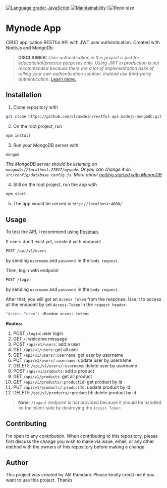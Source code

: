 [![Language grade: JavaScript](https://img.shields.io/lgtm/grade/javascript/g/alramdein/restful-api-nodejs-mongodb.svg?logo=lgtm&logoWidth=18)](https://lgtm.com/projects/g/alramdein/restful-api-nodejs-mongodb/context:javascript)
[![Maintainability](https://api.codeclimate.com/v1/badges/cd9567d43c95cad5bfda/maintainability)](https://codeclimate.com/github/alramdein/restful-api-nodejs-mongodb/maintainability)
[![Repo size](https://img.shields.io/github/repo-size/alramdein/restful-api-nodejs-mongodb)

# Mynode App

CRUD application RESTful API with JWT user authentication. Created with NodeJs and MongoDb.
> **DISCLAIMER:**</span> *User authentication in this project is just for educational/practice purposes only. Using JWT in production is not recommended because there are a lot of implementation risks of rolling your own authentication solution. Instead use third-party authentication.* [Learn more.](https://dzone.com/articles/user-authentication-best-practices-checklist)


## Installation

1. Clone repository with <br/>
```bash
git clone https://github.com/alramdein/restful-api-nodejs-mongodb.git
```
2. On the root project, run 
```bash
npm install
```
3. Run your MongoDB server with 
```bash 
mongod
```

*The MongoDB server should be listening on `mongodb://localhost:27017/mynode`. Or you can change it on `src/config/database.config.js`. More about [getting started with MongoDB](https://www.freecodecamp.org/news/learn-mongodb-a4ce205e7739/)*

4. Still on the root project, run the app with 
```bash
npm start
``` 
5. The app would be served in `http://localhost:4000/`

## Usage

To test the API, I recommend using [Postman](https://www.postman.com/downloads/).

If users don't exist yet, create it with endpoint

``` bash
POST /api/v1/users 
```

by sending `username` and `password` in the `body request`.

Then, login with endpoint

``` bash
POST /login 
```

by sending `username` and `password` in the `body request`. 

After that, you will get an `Access Token` from the response. Use it to access all the endpoint by
set `Access-Token` in the `request header`.

```bash
"Access-Token": <Random access token>
```

**Routes:**
1. POST `/login`: user login
2. GET `/`: welcome message
3. POST `/api/v1/users`: add a user
4. GET `/api/v1/users`: get all user
5. GET `/api/v1/users/:username`: get user by username
6. PUT `/api/v1/users/:username`: update user by username
7. DELETE `/api/v1/users/:username`: delete user by username
8. POST `/api/v1/products`: add a product
9. GET `/api/v1/products`: get all product
10. GET `/api/v1/products/:productId`: get product by id
11. PUT `/api/v1/products/:productId`: update product by id
12. DELETE `/api/v1/products/:productId`: delete product by id


> **Note**: `/logout` endpoint is not provided because it should be handled on the client-side by destroying the `Access Token`


## Contributing

I'm open to any contribution. When contributing to this repository, please first discuss the change you wish to make via issue, email, or any other method with the owners of this repository before making a change.

## Author

This project was created by Alif Ramdani. Please kindly credit me if you want to use this project. Thanks
